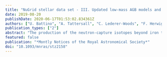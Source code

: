 ```yaml
---
title: "NuGrid stellar data set - III. Updated low-mass AGB models and s-process nucleosynthesis with metallicities Z=0.01, Z=0.02 and Z=0.03"
date: 2019-08-20
publishDate: 2020-06-17T01:53:02.834361Z
authors: ["U. Battino", "A. Tattersall", "C. Lederer-Woods", "F. Herwig", "P. Denissenkov", "R. Hirschi", "R. Trappitsch", "J. W. den Hartogh", "Pignatari M."]
publication_types: ["2"]
abstract: "The production of the neutron-capture isotopes beyond iron that we observe today in the Solar system is the result of the combined contribution of the <i>r</i>-process, the <i>s</i>-process, and possibly the <i>i</i>-process. Low-mass asymptotic giant branch (AGB) (1.5 < <i>M</i>/<i>M</i><sub>⊙</sub> < 3) and massive (<i>M</i> > 10 <i>M</i><sub>⊙</sub>) stars have been identified as the main site of the <i>s</i>-process. In this work we consider the evolution and nucleosynthesis of low-mass AGB stars. We provide an update of the NuGrid Set models, adopting the same general physics assumptions but using an updated convective-boundary-mixing model accounting for the contribution from internal gravity waves. The combined data set includes the initial masses <i>M</i><sub>ZAMS</sub>/<i>M</i><sub>⊙</sub> = 2, 3 for <i>Z</i> = 0.03, 0.02, 0.01. These new models are computed with the mesa stellar code and the evolution is followed up to the end of the AGB phase. The nucleosynthesis was calculated for all isotopes in post-processing with the NuGrid mppnp code. The convective-boundary-mixing model leads to the formation of a <sup>13</sup>C-pocket three times wider compared to the one obtained in the previous set of models, bringing the simulation results now in closer agreement with observations. Using these new models, we discuss the potential impact of other processes inducing mixing, like rotation, adopting parametric models compatible with theory and observations. Complete yield data tables, derived data products, and online analytic data access are provided."
featured: false
publication: "*Montly Notices of the Royal Astronomical Society*"
doi: "10.1093/mnras/stz2158"
---
```


